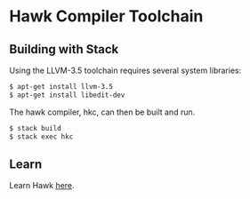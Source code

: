# Hawk Compiler Toolchain

## Building with Stack

Using the LLVM-3.5 toolchain requires several system libraries:

```bash
$ apt-get install llvm-3.5
$ apt-get install libedit-dev
```

The hawk compiler, hkc, can then be built and run.

```bash
$ stack build
$ stack exec hkc
```

## Learn

Learn Hawk [here](http://github.com/andgate/hawk/wiki).

